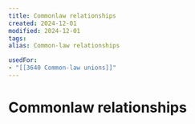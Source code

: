 ```yaml
---
title: Commonlaw relationships
created: 2024-12-01
modified: 2024-12-01
tags: 
alias: Common-law relationships

usedFor:
- "[[3640 Common-law unions]]"
---
```

# Commonlaw relationships
